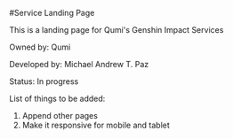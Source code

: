 #Service Landing Page

This is a landing page for Qumi's Genshin Impact Services

Owned by: Qumi

Developed by: Michael Andrew T. Paz

Status: In progress

List of things to be added:

1. Append other pages
2. Make it responsive for mobile and tablet
